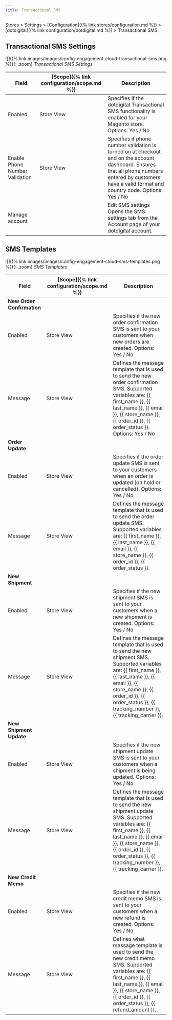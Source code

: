 ```yaml
---
title: Transactional SMS
---
```


Stores > Settings > [Configuration]({% link stores/configuration.md %}) > [dotdigital]({% link configuration/dotdigital.md %}) > Transactional SMS

## Transactional SMS Settings

![]({% link images/images/config-engagement-cloud-transactional-sms.png %}){: .zoom}
_Transactional SMS Settings_

|Field|[Scope]({% link configuration/scope.md %})|Description|
|--- |--- |--- |
|Enabled|Store View|Specifies if the dotdigital Transactional SMS functionality is enabled for your Magento store. Options: Yes / No|
|Enable Phone Number Validation|Store View|Specifies if phone number validation is turned on at checkout and on the account dashboard. Ensures that all phone numbers entered by customers have a valid format and country code. Options: Yes / No|
|Manage account||<span class="btn">Edit SMS settings</span> Opens the SMS settings tab from the Account page of your dotdigital account.|

## SMS Templates

![]({% link images/images/config-engagement-cloud-sms-templates.png %}){: .zoom}
_SMS Templates_

|Field|[Scope]({% link configuration/scope.md %})|Description|
|--- |--- |--- |
|**New Order Confirmation**|||
|Enabled|Store View|Specifies if the new order confirmation SMS is sent to your customers when new orders are created. Options: Yes / No|
|Message|Store View|Defines the message template that is used to send the new order confirmation SMS. Supported variables are: {{ first_name }}, {{ last_name }}, {{ email }}, {{ store_name }}, {{ order_id }}, {{ order_status }}. Options: Yes / No|
|**Order Update**|||
|Enabled|Store View|Specifies if the order update SMS is sent to your customers when an order is updated (on hold or cancelled). Options: Yes / No|
|Message|Store View|Defines the message template that is used to send the order update SMS. Supported variables are: {{ first_name }}, {{ last_name }}, {{ email }}, {{ store_name }}, {{ order_id }}, {{ order_status }}.|
|**New Shipment**|||
|Enabled|Store View|Specifies if the new shipment SMS is sent to your customers when a new shipment is created. Options: Yes / No|
|Message|Store View|Defines the message template that is used to send the new shipment SMS. Supported variables are: {{ first_name }}, {{ last_name }}, {{ email }}, {{ store_name }}, {{ order_id }}, {{ order_status }}, {{ tracking_number }}, {{ tracking_carrier }}.|
|**New Shipment Update**|||
|Enabled|Store View|Specifies if the new shipment update SMS is sent to your customers when a shipment is being updated. Options: Yes / No|
|Message|Store View|Defines the message template that is used to send the new shipment update SMS. Supported variables are: {{ first_name }}, {{ last_name }}, {{ email }}, {{ store_name }}, {{ order_id }}, {{ order_status }}, {{ tracking_number }}, {{ tracking_carrier }}.|
|**New Credit Memo**|||
|Enabled|Store View|Specifies if the new credit memo SMS is sent to your customers when a new refund is created. Options: Yes / No|
|Message|Store View|Defines what message template is used to send the new credit memo SMS. Supported variables are: {{ first_name }}, {{ last_name }}, {{ email }}, {{ store_name }}, {{ order_id }}, {{ order_status }}, {{ refund_amount }}.|
